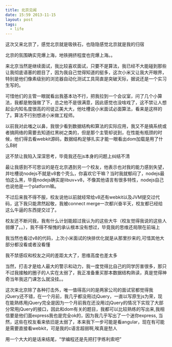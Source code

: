 ```yaml
---
title: 北京见闻
date: 15:59 2013-11-15
layout: post
tags: 
  - life
---
```


这次又来北京了，感觉北京就是吸铁石，也隐隐感觉北京就是我的归宿

北京的氛围确实完爆上海，地铁拥挤程度也完爆上海。。

来北京当然是继续面试，我比较喜欢面试，只要不是算法，我已经不大能碰到那些让我彻底语塞的题目了，因为我自己觉得知道的挺多，这次小米又让我大开眼界，特别是他们像素级别的浏览器自动化测试工具简直是突破天际，据说还是一个实习生写的。

可惜他们的主管一眼就看出我基本功不行，把我拉到一个会议室，问了几个小算法，我都是勉强做了下，总之他不是很满意，因此感觉也没啥戏了，这不禁让人想起业内知名度很高的司徒正美大大，他吐槽说小米面试必面算法，看来是这样的了。算法不行别想进小米做工程师。

以前我对此嗤之以鼻，我很少看到数据结构和算法的实际应用，我又不是搞系统或者搞网络的需要去知道红黑树之类的，但是那个主管却说到，在性能有瓶颈的时候，他们得去看webkit源码，数据结构足够扎实才能一眼看出dom加载是用了什么B树

这不禁让我陷入深深思考，毕竟我还在js本身的问题上纠结不清

最让我感到不可思议的是在北京遇到另一个校友，他表示也对我的能力感到失望，并吐槽说nodejs不就是v8套个壳么，你喜欢它干嘛？当时我就郁闷了，nodejs最怕这么黑，毕竟nodejs确实是libuv+v8，不像其他语言有很多特性，nodejs自己也说他是一个platform嘛。

不过后来我不得不服，校友说他以前就经常给v8还有webkit以及JVM提交过代码，这下我只能肃然起敬，我被connect merge一次都兴奋半天，校友都已经给这么牛逼的东西提交过了。

校友还不断问我，我有什么计划能超过我认为的这些大牛（校友觉得我说的这些人弱爆了。。），我不得不惭愧的承认根本没有想过，毕竟我的思维还局限在前端上

我当然也看过v8的代码，上次小米面试的快排优化就是从那里抄来的,可惜其他大部分都没看或者没看懂

我不禁感叹和校友之间的差距太大了，思维高度也差太多

当然，打击才是给人最大的警示和动力，我一度觉得比自己的同学厉害很多，那只不过我接触的圈子的人实在太弱了，我正准备重买那本数据结构熟读，真是觉得神奇当年我这门课怎么就没挂。。

这次来北京除了各种打击外，唯一值得高兴的是两家公司的面试官都觉得我jQuery还不错，在一个月前，我几乎都没用过jQuery，一直以写原生js为荣，现在能熟练用jQuery完全是因为一个月前我在还没用过jQuery的情况下实现了大部分常用jQuery的接口，因此和dom有关的题目，我都可以比较熟练的写出来,我相信要是他们面express我也是完全ok的，因为我几乎写出了一个迷你express, 当然，这些在校友看来依旧是太弱了，本来我下一步可能是看angular，现在有可能是需要直接看webkit，可是我的c语言超弱啊,唉真是愁人

用一个大大的是话来结尾，“学编程还是先把打字练利索吧”


